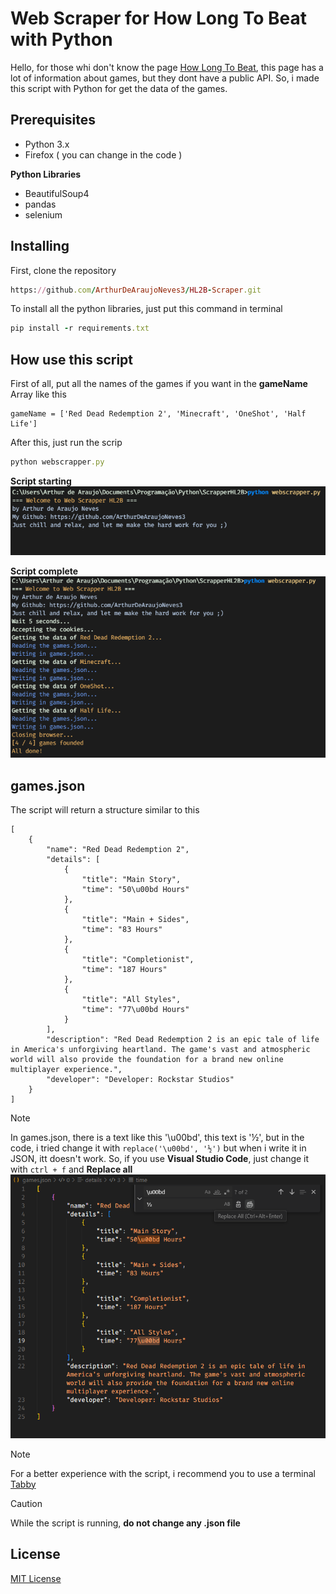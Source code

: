 # Web Scraper for How Long To Beat with Python

Hello, for those whi don't know the page <ins>[How Long To Beat](https://howlongtobeat.com/)</ins>, this page has a lot of information about games, but they dont have a public API. So, i made this script with Python for get the data of the games.

## Prerequisites

- Python 3.x
- Firefox ( you can change in the code )

**Python Libraries**

- BeautifulSoup4
- pandas
- selenium 

## Installing

First, clone the repository
```ruby
https://github.com/ArthurDeAraujoNeves3/HL2B-Scraper.git
```

To install all the python libraries, just put this command in terminal
```ruby
pip install -r requirements.txt
```

## How use this script

First of all, put all the names of the games if you want in the **gameName** Array like this
```
gameName = ['Red Dead Redemption 2', 'Minecraft', 'OneShot', 'Half Life']
```

After this, just run the scrip
```ruby
python webscrapper.py
```

**Script starting**
![Script starting](./docs/runningScript.png)

**Script complete**
![Script complete](./docs/scriptComplete.png)

## games.json

The script will return a structure similar to this
```
[
    {
        "name": "Red Dead Redemption 2",
        "details": [
            {
                "title": "Main Story",
                "time": "50\u00bd Hours"
            },
            {
                "title": "Main + Sides",
                "time": "83 Hours"
            },
            {
                "title": "Completionist",
                "time": "187 Hours"
            },
            {
                "title": "All Styles",
                "time": "77\u00bd Hours"
            }
        ],
        "description": "Red Dead Redemption 2 is an epic tale of life in America's unforgiving heartland. The game's vast and atmospheric world will also provide the foundation for a brand new online multiplayer experience.",
        "developer": "Developer: Rockstar Studios"
    }
]
```

> [!NOTE]
> In games.json, there is a text like this '\u00bd', this text is '½', but in the code, i tried change it with ```replace('\u00bd', '½')``` but when i write it in JSON, itt doesn't work. So, if you use **Visual Studio Code**, just change it with `ctrl + f` and **Replace all**
![games.json filter](./docs/gamesJsonFilter.png)

> [!NOTE]
> For a better experience with the script, i recommend you to use a terminal [Tabby](https://tabby.sh/)

> [!CAUTION]
> While the script is running, **do not change any .json file**

## License

[MIT License](License)
